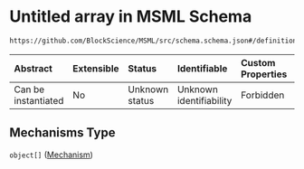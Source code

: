 # Untitled array in MSML Schema

```txt
https://github.com/BlockScience/MSML/src/schema.schema.json#/definitions/MSMLSpec/properties/Mechanisms
```



| Abstract            | Extensible | Status         | Identifiable            | Custom Properties | Additional Properties | Access Restrictions | Defined In                                                                  |
| :------------------ | :--------- | :------------- | :---------------------- | :---------------- | :-------------------- | :------------------ | :-------------------------------------------------------------------------- |
| Can be instantiated | No         | Unknown status | Unknown identifiability | Forbidden         | Allowed               | none                | [schema.schema.json\*](../../out/schema.schema.json "open original schema") |

## Mechanisms Type

`object[]` ([Mechanism](schema-definitions-mechanism.md))
